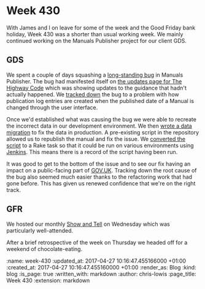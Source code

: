 Week 430
========

With James and I on leave for some of the week and the Good Friday
bank holiday, Week 430 was a shorter than usual working week. We
mainly continued working on the Manuals Publisher project for our
client GDS.

## GDS

We spent a couple of days squashing
a
[long-standing bug](https://github.com/alphagov/manuals-publisher/issues/861) in
Manuals Publisher. The bug had manifested itself
on
[the updates page for The Highway Code](https://www.gov.uk/guidance/the-highway-code/updates) which
was showing updates to the guidance that hadn't actually
happened. We
[tracked down](https://github.com/alphagov/manuals-publisher/issues/861#issuecomment-293857884) the
bug to a problem with how publication log entries are created when the
published date of a Manual is changed through the user interface.

Once we'd established what was causing the bug we were able to
recreate the incorrect data in our development environment. We
then
[wrote a data migration](https://github.com/alphagov/manuals-publisher/pull/973) to
fix the data in production. A pre-existing script in the repository
allowed us to republish the manual and fix the
issue. We
[converted the script](https://github.com/alphagov/manuals-publisher/pull/972) to
a Rake task so that it could be run on various environments
using [Jenkins](https://jenkins.io/). This means there is a record of
the script having been run.

It was good to get to the bottom of the issue and to see our fix
having an impact on a public-facing part
of [GOV.UK](https://www.gov.uk/). Tracking down the root cause of the
bug also seemed much easier thanks to the refactoring work that had
gone before. This has given us renewed confidence that we're on the
right track.

## GFR

We hosted our
monthly [Show and Tell](http://gofreerange.com/show-and-tell-events)
on Wednesday which was particularly well-attended.

After a brief retrospective of the week on Thursday we headed off for
a weekend of chocolate-eating.

:name: week-430
:updated_at: 2017-04-27 10:16:47.455166000 +01:00
:created_at: 2017-04-27 10:16:47.455160000 +01:00
:render_as: Blog
:kind: blog
:is_page: true
:written_with: markdown
:author: chris-lowis
:page_title: Week 430
:extension: markdown
